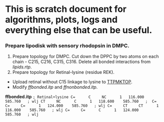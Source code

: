 # This is scratch document for algorithms, plots, logs and everything else that can be useful.
### Prepare lipodisk with sensory rhodopsin in DMPC.
1. Prepare topology for DMPC. Cut down the DPPC by two atoms on each chain - C215, C216, C315, C316. Delete all bonded interactions from *lipids.rtp*.
2. Prepare topology for Retinal-lysine (residue REK).
* Upload retinal without C15 linkage to lysine to [TTPMKTOP](http://erg.biophys.msu.ru/erg/tpp/).
* Modify *ffbonded.itp* and *ffnonbonded.itp*.

**ffbonded.itp**
`; Retinal+lysine
  C=      C     NC      1   116.000    585.760   ; wlj
  CT     NC      C      1   118.600    585.760   ; 
  C=     C=     C=      1   124.000    585.760   ; wlj
  C=     CT     CT      1   116.000    585.760   ; wlj
  C=     C=      C      1   124.000    585.760   ; wlj`
